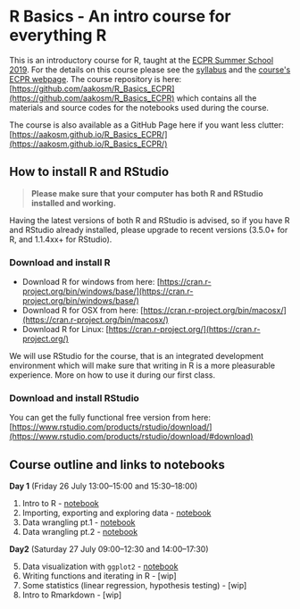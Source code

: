 # R Basics - An intro course for everything R



This is an introductory course for R, taught at the [ECPR Summer School 2019](https://ecpr.eu/Events/131). For the details on this course please see the [syllabus](https://github.com/aakosm/R_Basics_ECPR/blob/master/syllabus.pdf) and the [course's ECPR webpage](https://ecpr.eu/Events/PanelDetails.aspx?PanelID=8411&EventID=131). The course repository is here: [https://github.com/aakosm/R_Basics_ECPR](https://github.com/aakosm/R_Basics_ECPR) which contains all the materials and source codes for the notebooks used during the course.

The course is also available as a GitHub Page here if you want less clutter: [https://aakosm.github.io/R_Basics_ECPR/](https://aakosm.github.io/R_Basics_ECPR/)



## How to install R and RStudio


> **Please make sure that your computer has both R and RStudio installed and working.**

Having the latest versions of both R and RStudio is advised, so if you have R and RStudio already installed, please upgrade to recent versions (3.5.0+ for R, and 1.1.4xx+ for RStudio).


### Download and install R

* Download R for windows from here: [https://cran.r-project.org/bin/windows/base/](https://cran.r-project.org/bin/windows/base/)
* Download R for OSX from here: [https://cran.r-project.org/bin/macosx/](https://cran.r-project.org/bin/macosx/)
* Download R for Linux: [https://cran.r-project.org/](https://cran.r-project.org/)


We will use RStudio for the course, that is an integrated development environment which will make sure that writing in R is a more pleasurable experience. More on how to use it during our first class.

### Download and install RStudio

You can get the fully functional free version from here: [https://www.rstudio.com/products/rstudio/download/](https://www.rstudio.com/products/rstudio/download/#download)


## Course outline and links to notebooks

**Day 1** (Friday 26 July 13:00–15:00 and 15:30–18:00)

1. Intro to R - [notebook](https://aakosm.github.io/R_Basics_ECPR/01_intro/01_intro.html)
2. Importing, exporting and exploring data - [notebook](https://aakosm.github.io/R_Basics_ECPR/02_data_exploration/02_data_exploration.html)
3. Data wrangling pt.1 - [notebook](https://aakosm.github.io/R_Basics_ECPR/03_data_wrangling1/03_data_wrangling.html)
4. Data wrangling pt.2 - [notebook](https://aakosm.github.io/R_Basics_ECPR/04_data_wrangling2/04_data_wrangling2.html)

**Day2** (Saturday 27 July 09:00–12:30 and 14:00–17:30)

5. Data visualization with `ggplot2` - [notebook](https://aakosm.github.io/R_Basics_ECPR/05_ggplot2/05_ggplot2.html)
6. Writing functions and iterating in R - [wip]
7. Some statistics (linear regression, hypothesis testing) - [wip]
8. Intro to Rmarkdown - [wip]